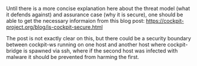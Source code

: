 Until there is a more concise explanation here about the threat model (what it
defends against) and assurance case (why it is secure), one should be able to
get the necessary informaion from this blog post:
https://cockpit-project.org/blog/is-cockpit-secure.html

The post is not exactly clear on this, but there could be a security boundary
between cockpit-ws running on one host and another host where cockpit-bridge is
spawned via ssh, where if the second host was infected with malware it should
be prevented from harming the first.
